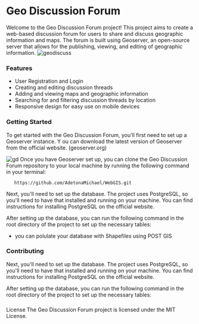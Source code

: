# Geo Discussion Forum
Welcome to the Geo Discussion Forum project! This project aims to create a web-based 
discussion forum for users to share and discuss geographic information and maps. 
The forum is built using Geoserver, an open-source server that allows for the publishing, viewing, 
and editing of geographic information.
![geodiscuss](https://user-images.githubusercontent.com/36950610/214762297-fa17c012-3d98-41c6-ae6c-107d19b1bf58.PNG)
<br/>
### Features
- User Registration and Login
- Creating and editing discussion threads
- Adding and viewing maps and geographic information
- Searching for and filtering discussion threads by location
- Responsive design for easy use on mobile devices

### Getting Started
To get started with the Geo Discussion Forum, you'll first need to set up a Geoserver instance. Y
ou can download the latest version of Geoserver from the official website. 
(geoserver.org)

![gd](https://user-images.githubusercontent.com/36950610/214763396-8f94ee84-260a-4c2d-a643-22cdda8b6a99.PNG)
Once you have Geoserver set up, you can clone the Geo Discussion Forum repository to your local machine by running the following command in your terminal:

``` text 
   https://github.com/AdetonaMichael/WebGIS.git
```
Next, you'll need to set up the database. The project uses PostgreSQL, so you'll need to have that installed and running on your machine. You can find instructions for installing PostgreSQL on the official website.

After setting up the database, you can run the following command in the root directory of the project to set up the necessary tables:
- you can polulate your database with Shapefiles using POST GIS

### Contributing
Next, you'll need to set up the database. The project uses PostgreSQL, so you'll need to have that installed and running on your machine. You can find instructions for installing PostgreSQL on the official website.

After setting up the database, you can run the following command in the root directory of the project to set up the necessary tables:

###
License
The Geo Discussion Forum project is licensed under the MIT License.

